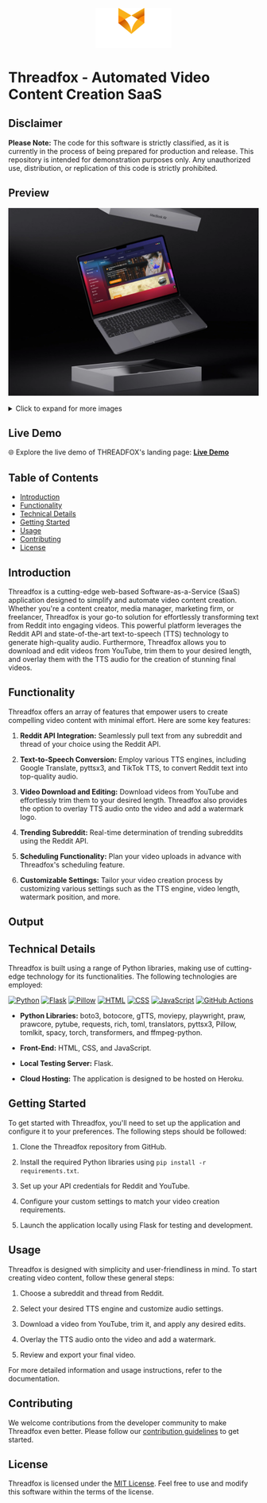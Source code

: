 <p align="center">
    <img width="30%" src="./Preview/logo.png" alt="brand logo" >
</p>

# Threadfox - Automated Video Content Creation SaaS

## Disclaimer

**Please Note:** The code for this software is strictly classified, as it is currently in the process of being prepared for production and release. This repository is intended for demonstration purposes only. Any unauthorized use, distribution, or replication of this code is strictly prohibited.

## Preview
![THREADFOX](./Preview/01.png)
<details>
  <summary>Click to expand for more images</summary>

  ![Image 1](./Preview/Capture%20d’écran%202023-05-06%20163600.png)
  ![Image 2](./Preview/Capture%20d’écran%202023-05-06%20163703.png)
  ![Image 3](./Preview/Capture%20d’écran%202023-05-06%20163749.png)
   ![Image 4](./Preview/Capture%20d’écran%202023-05-06%20163829.png)
    ![Image 5](./Preview/Capture%20d’écran%202023-05-06%20163901.png)
     ![Image 6](./Preview/Capture%20d’écran%202023-05-06%20163943.png)
      ![Image 7](./Preview/image%20(3).png)
       ![Image 8](./Preview/image%20(4).png)
        ![Image 9](./Preview/image%20(5).png)
        ![Image 10](./Preview/image%20(6).png)
        ![Image 11](./Preview/image.png)
        ![Image 12](./Preview/device_mockup_101.png)
</details>

## Live Demo

🌐 Explore the live demo of THREADFOX's landing page: [**Live Demo**](https://sami-souissi.github.io/Threadfox---Automated-Video-Content-Creation-SaaS-Landing-Page-/) 

## Table of Contents

- [Introduction](#introduction)
- [Functionality](#functionality)
- [Technical Details](#technical-details)
- [Getting Started](#getting-started)
- [Usage](#usage)
- [Contributing](#contributing)
- [License](#license)


## Introduction

Threadfox is a cutting-edge web-based Software-as-a-Service (SaaS) application designed to simplify and automate video content creation. Whether you're a content creator, media manager, marketing firm, or freelancer, Threadfox is your go-to solution for effortlessly transforming text from Reddit into engaging videos. This powerful platform leverages the Reddit API and state-of-the-art text-to-speech (TTS) technology to generate high-quality audio. Furthermore, Threadfox allows you to download and edit videos from YouTube, trim them to your desired length, and overlay them with the TTS audio for the creation of stunning final videos.

## Functionality

Threadfox offers an array of features that empower users to create compelling video content with minimal effort. Here are some key features:

1. **Reddit API Integration:** Seamlessly pull text from any subreddit and thread of your choice using the Reddit API.

2. **Text-to-Speech Conversion:** Employ various TTS engines, including Google Translate, pyttsx3, and TikTok TTS, to convert Reddit text into top-quality audio.

3. **Video Download and Editing:** Download videos from YouTube and effortlessly trim them to your desired length. Threadfox also provides the option to overlay TTS audio onto the video and add a watermark logo.

4. **Trending Subreddit:** Real-time determination of trending subreddits using the Reddit API.

5. **Scheduling Functionality:** Plan your video uploads in advance with Threadfox's scheduling feature.

6. **Customizable Settings:** Tailor your video creation process by customizing various settings such as the TTS engine, video length, watermark position, and more.

## Output


## Technical Details

Threadfox is built using a range of Python libraries, making use of cutting-edge technology for its functionalities. The following technologies are employed:

[![Python](https://img.shields.io/badge/Python-3.9-blue)](https://www.python.org/)
[![Flask](https://img.shields.io/badge/Flask-2.1-green)](https://flask.palletsprojects.com/en/2.1.x/)
[![Pillow](https://img.shields.io/badge/Pillow-8.2-blue)](https://pillow.readthedocs.io/en/stable/)
[![HTML](https://img.shields.io/badge/HTML-5-red)](https://developer.mozilla.org/en-US/docs/Web/HTML)
[![CSS](https://img.shields.io/badge/CSS-3-blue)](https://developer.mozilla.org/en-US/docs/Web/CSS)
[![JavaScript](https://img.shields.io/badge/JavaScript-ES6-yellow)](https://developer.mozilla.org/en-US/docs/Web/JavaScript)
[![GitHub Actions](https://img.shields.io/badge/GitHub%20Actions-CI/CD-green)](https://docs.github.com/en/actions)

- **Python Libraries:** boto3, botocore, gTTS, moviepy, playwright, praw, prawcore, pytube, requests, rich, toml, translators, pyttsx3, Pillow, tomlkit, spacy, torch, transformers, and ffmpeg-python.

- **Front-End:** HTML, CSS, and JavaScript.

- **Local Testing Server:** Flask.

- **Cloud Hosting:** The application is designed to be hosted on Heroku.

## Getting Started

To get started with Threadfox, you'll need to set up the application and configure it to your preferences. The following steps should be followed:

1. Clone the Threadfox repository from GitHub.

2. Install the required Python libraries using `pip install -r requirements.txt`.

3. Set up your API credentials for Reddit and YouTube.

4. Configure your custom settings to match your video creation requirements.

5. Launch the application locally using Flask for testing and development.

## Usage

Threadfox is designed with simplicity and user-friendliness in mind. To start creating video content, follow these general steps:

1. Choose a subreddit and thread from Reddit.

2. Select your desired TTS engine and customize audio settings.

3. Download a video from YouTube, trim it, and apply any desired edits.

4. Overlay the TTS audio onto the video and add a watermark.

5. Review and export your final video.

For more detailed information and usage instructions, refer to the documentation.

## Contributing

We welcome contributions from the developer community to make Threadfox even better. Please follow our [contribution guidelines](CONTRIBUTING.md) to get started.

## License

Threadfox is licensed under the [MIT License](LICENSE). Feel free to use and modify this software within the terms of the license.
